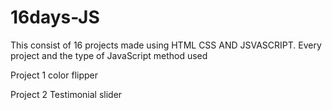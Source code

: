 # 16days-JS
This consist of 16 projects made using HTML CSS AND JSVASCRIPT.
Every project and the type of JavaScript method used 

Project 1 
color flipper

Project 2
Testimonial slider
